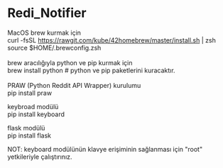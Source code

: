 # Redi_Notifier

MacOS brew kurmak için<br>
curl -fsSL https://rawgit.com/kube/42homebrew/master/install.sh | zsh<br>
source $HOME/.brewconfig.zsh<br>
<br>
brew aracılığıyla python ve pip kurmak için<br>
brew install python # python ve pip paketlerini kuracaktır.<br>
<br>
PRAW (Python Reddit API Wrapper) kurulumu<br>
pip install praw<br>

keybroad modülü<br>
pip install keyboard

flask modülü<br>
pip install flask

NOT: keyboard modülünün klavye erişiminin sağlanması için "root" yetkileriyle çalıştırınız.